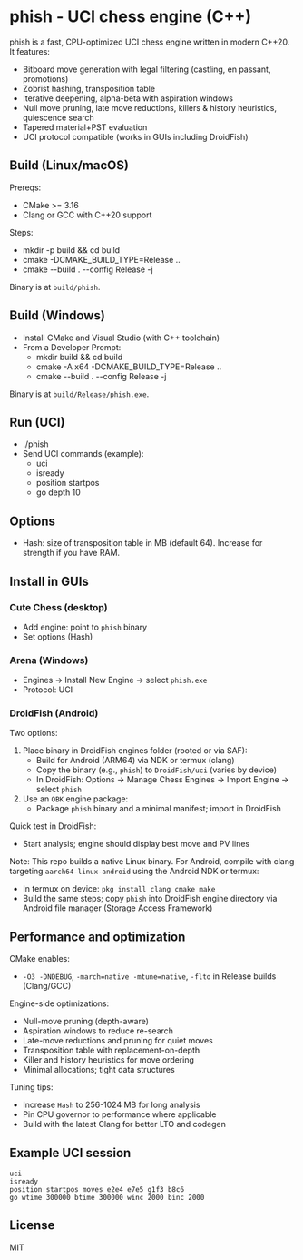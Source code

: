 # phish - UCI chess engine (C++)

phish is a fast, CPU-optimized UCI chess engine written in modern C++20. It features:
- Bitboard move generation with legal filtering (castling, en passant, promotions)
- Zobrist hashing, transposition table
- Iterative deepening, alpha-beta with aspiration windows
- Null move pruning, late move reductions, killers & history heuristics, quiescence search
- Tapered material+PST evaluation
- UCI protocol compatible (works in GUIs including DroidFish)

## Build (Linux/macOS)

Prereqs:
- CMake >= 3.16
- Clang or GCC with C++20 support

Steps:
- mkdir -p build && cd build
- cmake -DCMAKE_BUILD_TYPE=Release ..
- cmake --build . --config Release -j

Binary is at `build/phish`.

## Build (Windows)

- Install CMake and Visual Studio (with C++ toolchain)
- From a Developer Prompt:
  - mkdir build && cd build
  - cmake -A x64 -DCMAKE_BUILD_TYPE=Release ..
  - cmake --build . --config Release -j

Binary is at `build/Release/phish.exe`.

## Run (UCI)

- ./phish
- Send UCI commands (example):
  - uci
  - isready
  - position startpos
  - go depth 10

## Options

- Hash: size of transposition table in MB (default 64). Increase for strength if you have RAM.

## Install in GUIs

### Cute Chess (desktop)
- Add engine: point to `phish` binary
- Set options (Hash)

### Arena (Windows)
- Engines -> Install New Engine -> select `phish.exe`
- Protocol: UCI

### DroidFish (Android)
Two options:
1) Place binary in DroidFish engines folder (rooted or via SAF):
   - Build for Android (ARM64) via NDK or termux (clang)
   - Copy the binary (e.g., `phish`) to `DroidFish/uci` (varies by device)
   - In DroidFish: Options -> Manage Chess Engines -> Import Engine -> select `phish`
2) Use an `OBK` engine package:
   - Package `phish` binary and a minimal manifest; import in DroidFish

Quick test in DroidFish:
- Start analysis; engine should display best move and PV lines

Note: This repo builds a native Linux binary. For Android, compile with clang targeting `aarch64-linux-android` using the Android NDK or termux:
- In termux on device: `pkg install clang cmake make`
- Build the same steps; copy `phish` into DroidFish engine directory via Android file manager (Storage Access Framework)

## Performance and optimization

CMake enables:
- `-O3 -DNDEBUG`, `-march=native -mtune=native`, `-flto` in Release builds (Clang/GCC)

Engine-side optimizations:
- Null-move pruning (depth-aware)
- Aspiration windows to reduce re-search
- Late-move reductions and pruning for quiet moves
- Transposition table with replacement-on-depth
- Killer and history heuristics for move ordering
- Minimal allocations; tight data structures

Tuning tips:
- Increase `Hash` to 256-1024 MB for long analysis
- Pin CPU governor to performance where applicable
- Build with the latest Clang for better LTO and codegen

## Example UCI session

```
uci
isready
position startpos moves e2e4 e7e5 g1f3 b8c6
go wtime 300000 btime 300000 winc 2000 binc 2000
```

## License

MIT